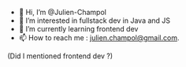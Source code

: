 - 👋 Hi, I’m @Julien-Champol
- 👀 I’m interested in fullstack dev in Java and JS
- 🌱 I’m currently learning frontend dev
- 📫 How to reach me : julien.champol@gmail.com.

(Did I mentioned frontend dev ?)

<!---
Julien-Champol/Julien-Champol is a ✨ special ✨ repository because its `README.md` (this file) appears on your GitHub profile.
You can click the Preview link to take a look at your changes.
--->
